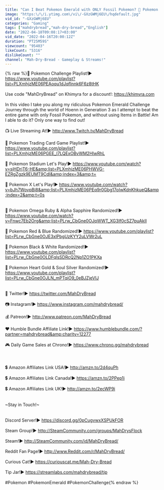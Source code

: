 ```yaml
---
title: "Can I Beat Pokemon Emerald with ONLY Fossil Pokemon? 🔴 Pokemon Challenges ► NO ITEMS IN BATTLE"
image: "https:\/\/i.ytimg.com\/vi\/-GXzGWMj6EU\/hqdefault.jpg"
vid_id: "-GXzGWMj6EU"
categories: "Gaming"
tags: ["mahdrybread","mah-dry-bread","English"]
date: "2022-04-18T09:08:17+03:00"
vid_date: "2022-04-16T20:00:12Z"
duration: "PT25M59S"
viewcount: "95403"
likeCount: "5316"
dislikeCount: ""
channel: "Mah-Dry-Bread - Gameplay & Streams!"
---
```

{% raw %}📌 Pokemon Challenge Playlist!► <a rel="nofollow" target="blank" href="https://www.youtube.com/playlist?list=PLXmhjzME06PEAoqu1dJqfInnk6F6z8tHK">https://www.youtube.com/playlist?list=PLXmhjzME06PEAoqu1dJqfInnk6F6z8tHK</a><br /><br />Use code &quot;MahDryBread&quot; on Khimyra for a discount!: <a rel="nofollow" target="blank" href="https://khimyra.com">https://khimyra.com</a><br /><br />In this video I take you along my ridiculous Pokemon Emerald Challenge Journey through the world of Hoenn in Generation 3 as I attempt to beat the entire game with only Fossil Pokemon, and without using Items in Battle!  Am I able to do it?  Only one way to find out!<br /><br />📺 Live Streaming At!► <a rel="nofollow" target="blank" href="http://www.Twitch.tv/MahDryBread">http://www.Twitch.tv/MahDryBread</a><br /><br />📌 Pokemon Trading Card Game Playlist!► <a rel="nofollow" target="blank" href="https://www.youtube.com/playlist?list=PLXmhjzME06PGEE_I7LQExOBvWM2HlwRhL">https://www.youtube.com/playlist?list=PLXmhjzME06PGEE_I7LQExOBvWM2HlwRhL</a><br /><br />📌 Pokemon Stadium Let's Play!► <a rel="nofollow" target="blank" href="https://www.youtube.com/watch?v=sjHDrjT6-HE&amp;list=PLXmhjzME06PHWVG-EZRgZgzk9EUMT9CdI&amp;index=3&amp;t=">https://www.youtube.com/watch?v=sjHDrjT6-HE&amp;list=PLXmhjzME06PHWVG-EZRgZgzk9EUMT9CdI&amp;index=3&amp;t=</a><br /><br />📌 Pokemon X Let's Play!► <a rel="nofollow" target="blank" href="https://www.youtube.com/watch?v=bJh7WovpBi8&amp;list=PLXmhjzME06PEq9r0Gbg17oIwKdnKhkueQ&amp;index=2&amp;t=0s">https://www.youtube.com/watch?v=bJh7WovpBi8&amp;list=PLXmhjzME06PEq9r0Gbg17oIwKdnKhkueQ&amp;index=2&amp;t=0s</a><br /><br /><br />📌 Pokemon Omega Ruby &amp; Alpha Sapphire Randomized!► <a rel="nofollow" target="blank" href="https://www.youtube.com/watch?v=Fnwc7Eb2Org&amp;list=PLrw_CbGne0OJqWWT_XG3If0cSZ7puAkII">https://www.youtube.com/watch?v=Fnwc7Eb2Org&amp;list=PLrw_CbGne0OJqWWT_XG3If0cSZ7puAkII</a><br /><br />📌 Pokemon Red &amp; Blue Randomized!► <a rel="nofollow" target="blank" href="https://www.youtube.com/playlist?list=PLrw_CbGne0OJE3xlPbgUzKYY2uLVWr2uL">https://www.youtube.com/playlist?list=PLrw_CbGne0OJE3xlPbgUzKYY2uLVWr2uL</a><br /><br />📌 Pokemon Black &amp; White Randomized!► <a rel="nofollow" target="blank" href="https://www.youtube.com/playlist?list=PLrw_CbGne0OLDFqlsSDRcQ2Np1ZO1PKXa">https://www.youtube.com/playlist?list=PLrw_CbGne0OLDFqlsSDRcQ2Np1ZO1PKXa</a><br /><br />📌 Pokemon Heart Gold &amp; Soul Silver Randomized!► <a rel="nofollow" target="blank" href="https://www.youtube.com/playlist?list=PLrw_CbGne0OJLN_mPTqiO9_0eBJZjeVIJ">https://www.youtube.com/playlist?list=PLrw_CbGne0OJLN_mPTqiO9_0eBJZjeVIJ</a><br /><br /><br />🔷 Twitter!► <a rel="nofollow" target="blank" href="https://twitter.com/MahDryBread">https://twitter.com/MahDryBread</a><br /><br />📷 Instagram!► <a rel="nofollow" target="blank" href="https://www.instagram.com/mahdrybread/">https://www.instagram.com/mahdrybread/</a><br /><br />💰 Patreon!► <a rel="nofollow" target="blank" href="http://www.patreon.com/MahDryBread">http://www.patreon.com/MahDryBread</a><br /><br />❤️ Humble Bundle Affiliate Link!► <a rel="nofollow" target="blank" href="https://www.humblebundle.com/?partner=mahdrybread&amp;charity=12277">https://www.humblebundle.com/?partner=mahdrybread&amp;charity=12277</a><br /><br />🎮 Daily Game Sales at Chrono!►  <a rel="nofollow" target="blank" href="https://www.chrono.gg/mahdrybread">https://www.chrono.gg/mahdrybread</a><br /><br /><br /><br />💲 Amazon Affiliates Link USA!► <a rel="nofollow" target="blank" href="http://amzn.to/2d4quPh">http://amzn.to/2d4quPh</a><br /><br />💲 Amazon Affiliates Link Canada!► <a rel="nofollow" target="blank" href="https://amzn.to/2PPep1i">https://amzn.to/2PPep1i</a><br /><br />💲 Amazon Affiliates Link UK!► <a rel="nofollow" target="blank" href="http://amzn.to/2ecWP9i">http://amzn.to/2ecWP9i</a><br /><br /><br />~Stay in Touch!~<br /><br /><br />Discord Server!► <a rel="nofollow" target="blank" href="https://discord.gg/0pCugvwxXSPUkFOR">https://discord.gg/0pCugvwxXSPUkFOR</a><br /><br />Steam Group!► <a rel="nofollow" target="blank" href="http://SteamCommunity.com/groups/MahDrysFlock">http://SteamCommunity.com/groups/MahDrysFlock</a><br /><br />Steam!► <a rel="nofollow" target="blank" href="http://SteamCommunity.com/id/MahDryBread/">http://SteamCommunity.com/id/MahDryBread/</a> <br /><br />Reddit Fan Page!►  <a rel="nofollow" target="blank" href="http://www.Reddit.com/r/MahDryBread/">http://www.Reddit.com/r/MahDryBread/</a><br /><br />Curious Cat!► <a rel="nofollow" target="blank" href="https://curiouscat.me/Mah-Dry-Bread">https://curiouscat.me/Mah-Dry-Bread</a><br /><br />Tip Jar!► <a rel="nofollow" target="blank" href="https://streamlabs.com/mahdrybread/tip">https://streamlabs.com/mahdrybread/tip</a><br /><br />#Pokemon #PokemonEmerald #PokemonChallenge{% endraw %}
